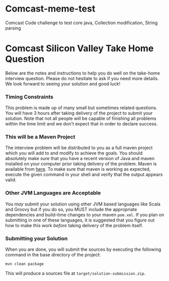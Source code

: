 # Comcast-meme-test
Comcast Code challenge to test core java, Collection modification, String parsing

Comcast Silicon Valley Take Home Question
========

Below are the notes and instructions to help you do well on the take-home interview question.
Please do not hesitate to ask if you need more details. We look forward to seeing your
solution and good luck!

### Timing Constraints
This problem is made up of many small but sometimes related questions. You will have 3 hours
after taking delivery of the project to submit your solution. Note that not all people will
be capable of finishing all problems within the time limit and we don't expect that in order
to declare success.

### This will be a Maven Project
The interview problem will be distributed to you as a full maven project which
you will add to and modify to achieve the goals. You should absolutely make sure
that you have a recent version of Java and maven installed on your computer prior
taking delivery of the problem. Maven is available from [here](http://maven.apache.org/download.html).
To make sure that maven is working as expected, execute the given command in your
shell and verify that the output appears valid.

### Other JVM Languages are Acceptable
You *may* submit your solution using other JVM based languages like Scala and Groovy but
if you do so, you MUST include the appropriate dependencies and build-time changes to
your maven `pom.xml`. If you plan on submitting in one of these languages, it is suggested
that you figure out how to make this work *before* taking delivery of the problem itself.

### Submitting your Solution
When you are done, you will submit the sources by executing the following command
in the base directory of the project:

```
mvn clean package
``` 
This will produce a sources file at `target/solution-submission.zip`.

